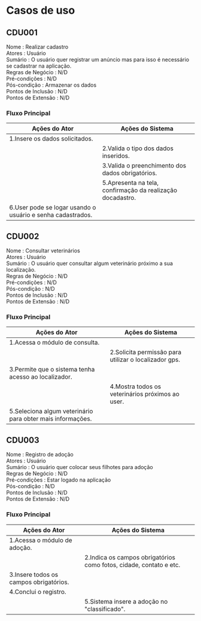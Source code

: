 # Casos de uso

## CDU001
Nome : Realizar cadastro  
Atores :	Usuário  
Sumário	: O usuário quer registrar um anúncio mas para isso é necessário se cadastrar na aplicação.  
Regras de Negócio :	N/D  
Pré-condições	: N/D  
Pós-condição : Armazenar os dados  
Pontos de Inclusão :	N/D  
Pontos de Extensão :	N/D  

### Fluxo Principal
|                         Ações do Ator	                           |                          Ações do Sistema                         |
-------------------------------------------------------------------|--------------------------------------------------------------------
|1.Insere os dados solicitados.                                    |                                                                   |
|                                                                  | 2.Valida o tipo dos dados inseridos.                              |
|                                                                  | 3.Valida o preenchimento dos dados obrigatórios.                  | |                                                                  | 4.Gera uma chave primária pro user e armazena no banco.           |
|                                                                  | 5.Apresenta na tela, confirmação da realização docadastro.        |
|6.User pode se logar usando o usuário e senha cadastrados.        |                                                                   |

## CDU002
Nome : Consultar veterinários  
Atores :	Usuário  
Sumário	: O usuário quer consultar algum veterinário próximo a sua localização.  
Regras de Negócio :	N/D  
Pré-condições	: N/D  
Pós-condição : N/D  
Pontos de Inclusão :	N/D  
Pontos de Extensão :	N/D  

### Fluxo Principal
|                        Ações do Ator	                           |                          Ações do Sistema                         |
|------------------------------------------------------------------|-------------------------------------------------------------------|
|1.Acessa o módulo de consulta.                                    |                                                                   |
|                                                                  |2.Solicita permissão para utilizar o localizador gps.              |
|3.Permite que o sistema tenha acesso ao localizador.              |                                                                   |
|                                                                  |4.Mostra todos os veterinários próximos ao user.                   |
|5.Seleciona algum veterinário para obter mais informações.        |                                                                   |


## CDU003

Nome : Registro de adoção  
Atores :	Usuário  
Sumário	: O usuário quer colocar seus filhotes para adoção  
Regras de Negócio :	N/D  
Pré-condições	: Estar logado na aplicação  
Pós-condição : N/D  
Pontos de Inclusão :	N/D  
Pontos de Extensão :	N/D  

### Fluxo Principal
|                         Ações do Ator	                           |                          Ações do Sistema                         |
|------------------------------------------------------------------|-------------------------------------------------------------------|
|1.Acessa o módulo de adoção.                                      |                                                                   |
|                                                                  |2.Indica os campos obrigatórios como fotos, cidade, contato e etc. |
|3.Insere todos os campos obrigatórios.                            |                                                                   |
|4.Conclui o registro.                                             |                                                                   |
|                                                                  |5.Sistema insere a adoção no "classificado".                       |
